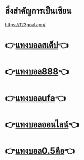 
# สิ่งสำคัญการเป็นเซียน
https://123goal.app/
# 👉[แทงบอลสเต็ป](https://123goal.app/)👈
# 👉[แทงบอล888](https://123goal.app/)👈
# 👉[แทงบอลufa](https://123goal.app/)👈
# 👉[แทงบอลออนไลน์](https://123goal.app/)👈
# 👉[แทงบอล0.5คือ](https://123goal.app/)👈
